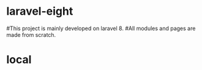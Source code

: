 # laravel-eight
#This project is mainly developed on laravel 8.
#All modules and pages are made from scratch.
# local
